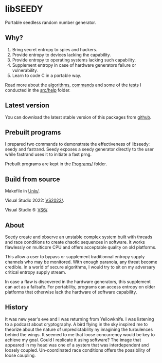 # libSEEDY

Portable seedless random number generator.

## Why?

1. Bring secret entropy to spies and hackers.
2. Provide entropy to devices lacking the capability.
3. Provide entropy to operating systems lacking such capability.
4. Supplement entropy in case of hardware generators failure or vulnerability.
5. Learn to code C in a portable way.

Read more about the [algorithms](src/help/algorithms.md), [commands](src/help/commands.md) and some of the [tests](src/help/testing.md) I conducted in the [src/help](src/help) folder.

## Latest version
You can download the latest stable version of this packages from [github](https://github.com/sysaulab/libseedy).

## Prebuilt programs

I prepared two commands to demonstrate the effectiveness of libseedy: seedy and fastrand. Seedy exposes a seedy generator directly to the user while fastrand uses it to initiate a fast prng.

Prebuilt programs are kept in the [Programs/](Programs/readme.md) folder.

## Build from source

Makefile in [Unix/](Unix/readme.md).

Visual Studio 2022: [VS2022/](VS2022/).

Visual Studio 6: [VS6/](VS6/).

## About

Seedy create and observe an unstable complex system built with threads and race conditions to create chaotic sequences in software. It works flawlessly on multicore CPU and offers acceptable quality on old platforms.

This allow a user to bypass or supplement traditionnal entropy supply channels who may be monitored. With enough paranoia, any threat become credible. In a world of secure algorithms, I would try to sit on my adversary critical entropy supply stream. 

In case a flaw is discovered in the hardware generators, this supplement can act as a failsafe. For portability, programs can access entropy on older platforms that otherwise lack the hardware of software capability.

## History

It was new year's eve and I was returning from Yellowknife. I was listening to a podcast about cryptography. A bird flying in the sky inspired me to theorize about the nature of unpredictability ny imagining the turbulences behind the wings. It seemed to me that loose concurrency would be key to achieve my goal. Could I replicate it using software? The image that appeared in my head was one of a system that was interdependent and loosely coupled. Un-coordinated race conditions offers the possibility of loose coupling.

